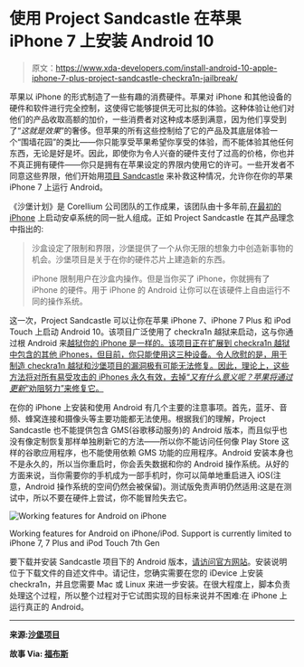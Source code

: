 # 使用 Project Sandcastle 在苹果 iPhone 7 上安装 Android 10

> 原文：<https://www.xda-developers.com/install-android-10-apple-iphone-7-plus-project-sandcastle-checkra1n-jailbreak/>

苹果以 iPhone 的形式制造了一些有趣的消费硬件。苹果对 iPhone 和其他设备的硬件和软件进行完全控制，这使得它能够提供无可比拟的体验。这种体验让他们对他们的产品收取高额的加价，一些消费者对这种成本感到满意，因为他们享受到了“*这就是效果*”的奢侈。但苹果的所有这些控制给了它的产品及其底层体验一个“围墙花园”的类比——你只能享受苹果希望你享受的体验，而不能体验其他任何东西，无论是好是坏。因此，即使你为令人兴奋的硬件支付了过高的价格，你也并不真正拥有硬件——你只是拥有在苹果设定的界限内使用它的许可。一些开发者不同意这些界限，他们开始用[项目 Sandcastle](https://projectsandcastle.org/) 来补救这种情况，允许你在你的苹果 iPhone 7 上运行 Android。

《沙堡计划》是 Corellium 公司团队的工作成果，该团队由十多年前,[在最初的 iPhone](http://linuxoniphone.blogspot.com/) 上启动安卓系统的同一批人组成。正如 Project Sandcastle 在其产品理念中指出的:

> 沙盒设定了限制和界限，沙堡提供了一个从你无限的想象力中创造新事物的机会。沙堡项目是关于在你的硬件芯片上建造新的东西。
> 
> iPhone 限制用户在沙盒内操作。但是当你买了 iPhone，你就拥有了 iPhone 的硬件。用于 iPhone 的 Android 让你可以在该硬件上自由运行不同的操作系统。

这一次，Project Sandcastle 可以让你在苹果 iPhone 7、iPhone 7 Plus 和 iPod Touch 上启动 Android 10。该项目广泛使用了 checkra1n 越狱来启动，这与你通过根 Android 来[越狱你的 iPhone 是一样的。该项目正在扩展到 checkra1n 越狱中包含的其他 iPhones，但目前，你只能使用这三种设备。令人欣慰的是，用于制造 checkra1n 越狱和沙堡项目的漏洞极有可能无法修复。因此，理论上，这些方法将对所有易受攻击的 iPhones 永久有效，去掉“*又有什么意义呢？苹果将通过更新*“劝阻努力”来修复它。](https://www.xda-developers.com/jailbreak-apple-iphone-using-checkra1n-rooted-android-phone/)

在你的 iPhone 上安装和使用 Android 有几个主要的注意事项。首先，蓝牙、音频、蜂窝连接和摄像头等主要功能都无法使用。根据我们的理解，Project Sandcastle 也不能提供包含 GMS(谷歌移动服务)的 Android 版本，而且似乎也没有像定制恢复那样单独刷新它的方法——所以你不能访问任何像 Play Store 这样的谷歌应用程序，也不能使用依赖 GMS 功能的应用程序。Android 安装本身也不是永久的，所以当你重启时，你会丢失数据和你的 Android 操作系统。从好的方面来说，当你需要你的手机成为一部手机时，你可以简单地重启进入 iOS(注意，Android 操作系统的空间仍然会被保留)。测试版免责声明仍然适用:这是在测试中，所以不要在硬件上尝试，你不能冒险失去它。

 <picture>![Working features for Android on iPhone](img/274c56397bb52e83f8507295a0864938.png)</picture> 

Working features for Android on iPhone/iPod. Support is currently limited to iPhone 7, 7 Plus and iPod Touch 7th Gen

要下载并安装 Sandcastle 项目下的 Android 版本，[请访问官方网站](https://projectsandcastle.org/status)。安装说明位于下载文件的自述文件中。请记住，您确实需要在您的 iDevice 上安装 checkra1n，并且您需要 Mac 或 Linux 来进一步安装。在很大程度上，脚本负责处理这个过程，所以整个过程对于它试图实现的目标来说并不困难:在 iPhone 上运行真正的 Android。

* * *

**来源:[沙堡项目](https://projectsandcastle.org/)**

**故事 Via: [福布斯](https://www.forbes.com/sites/thomasbrewster/2020/03/04/exclusive-this-hack-runs-android-on-your-iphone/#6666888c50cc)**